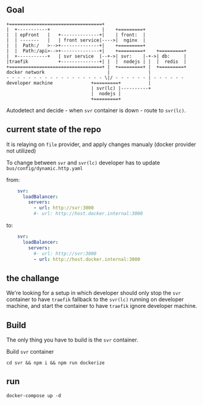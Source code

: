 ## Goal

```
+==================================+
|  +-----------+                   |    +=========+
|  | epFront   |   +--------------+|    | front:  |
|  | -------   |   | front service|---->|  nginx  |
|  |  Path:/   >-->+--------------+|    +=========+
|  |  Path:/api>-->+--------------+|    +=========+    +=========+
|  +-----------+   | svr service  |--+->| svr:    |-+->| db:     |
|traefik           +--------------+| |  |  nodejs | |  |  redis  |
+==================================+ |  +=========+ |  +=========+
docker network                       |              |
- - - - - - - - - - - - - - - - - - \|/ - - - - - - | - - - - - -
developer machine              +=========+          |
                               | svr(lc) |----------+
                               |  nodejs |
                               +=========+
```

Autodetect and decide - when `svr` container is down - route to `svr(lc)`.

## current state of the repo

It is relaying on `file` provider, and apply changes manualy
(docker provider not utilized)

To change between `svr` and `svr(lc)` developer has to update 
`bus/config/dynamic.http.yaml`

from:
```yaml
    svr:
      loadBalancer:
        servers:
          - url: http://svr:3000
          #- url: http://host.docker.internal:3000
```

to:
```yaml
    svr:
      loadBalancer:
        servers:
          #- url: http://svr:3000
          - url: http://host.docker.internal:3000
```

## the challange

We're looking for a setup in which developer should only stop the `svr` container 
to have `traefik` fallback to the `svr(lc)` running on developer machine,
and start the container to have `traefik` ignore developer machine.

## Build

The only thing you have to build is the `svr` container.

Build `svr` container

```
cd svr && npm i && npm run dockerize
```

## run
```
docker-compose up -d
```
